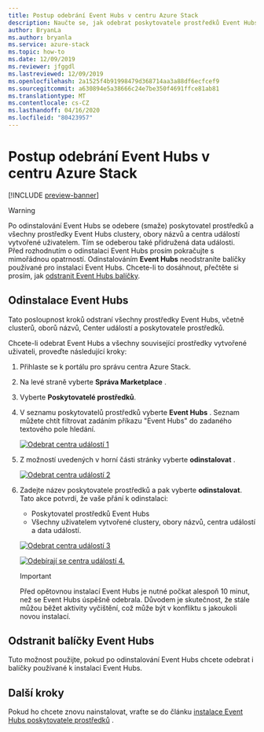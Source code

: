 ```yaml
---
title: Postup odebrání Event Hubs v centru Azure Stack
description: Naučte se, jak odebrat poskytovatele prostředků Event Hubs v centru Azure Stack.
author: BryanLa
ms.author: bryanla
ms.service: azure-stack
ms.topic: how-to
ms.date: 12/09/2019
ms.reviewer: jfggdl
ms.lastreviewed: 12/09/2019
ms.openlocfilehash: 2a1525f4b91998479d368714aa3a88df6ecfcef9
ms.sourcegitcommit: a630894e5a38666c24e7be350f4691ffce81ab81
ms.translationtype: MT
ms.contentlocale: cs-CZ
ms.lasthandoff: 04/16/2020
ms.locfileid: "80423957"
---
```

# <a name="how-to-remove-event-hubs-on-azure-stack-hub"></a>Postup odebrání Event Hubs v centru Azure Stack

[!INCLUDE [preview-banner](../includes/event-hubs-preview.md)]

> [!WARNING]
> Po odinstalování Event Hubs se odebere (smaže) poskytovatel prostředků a všechny prostředky Event Hubs clustery, obory názvů a centra událostí vytvořené uživatelem. Tím se odeberou také přidružená data události.  
> Před rozhodnutím o odinstalaci Event Hubs prosím pokračujte s mimořádnou opatrností. Odinstalováním **Event Hubs** neodstraníte balíčky používané pro instalaci Event Hubs. Chcete-li to dosáhnout, přečtěte si prosím, jak [odstranit Event Hubs balíčky](#delete-event-hubs-packages).

## <a name="uninstall-event-hubs"></a>Odinstalace Event Hubs

Tato posloupnost kroků odstraní všechny prostředky Event Hubs, včetně clusterů, oborů názvů, Center událostí a poskytovatele prostředků.

Chcete-li odebrat Event Hubs a všechny související prostředky vytvořené uživateli, proveďte následující kroky:

1. Přihlaste se k portálu pro správu centra Azure Stack.
2. Na levé straně vyberte **Správa Marketplace** .
3. Vyberte **Poskytovatelé prostředků**.
4. V seznamu poskytovatelů prostředků vyberte **Event Hubs** . Seznam můžete chtít filtrovat zadáním příkazu "Event Hubs" do zadaného textového pole hledání.

   [![Odebrat centra událostí 1](media/event-hubs-rp-remove/1-uninstall.png)](media/event-hubs-rp-remove/1-uninstall.png#lightbox)

5. Z možností uvedených v horní části stránky vyberte **odinstalovat** .

   [![Odebrat centra událostí 2](media/event-hubs-rp-remove/2-uninstall.png)](media/event-hubs-rp-remove/2-uninstall.png#lightbox)

6. Zadejte název poskytovatele prostředků a pak vyberte **odinstalovat**. Tato akce potvrdí, že vaše přání k odinstalaci:
   - Poskytovatel prostředků Event Hubs
   - Všechny uživatelem vytvořené clustery, obory názvů, centra událostí a data událostí.

   [![Odebrat centra událostí 3](media/event-hubs-rp-remove/3-uninstall.png)](media/event-hubs-rp-remove/3-uninstall.png#lightbox)

   [![Odebírají se centra událostí 4.](media/event-hubs-rp-remove/4-uninstall.png)](media/event-hubs-rp-remove/4-uninstall.png#lightbox)

   > [!IMPORTANT]
   > Před opětovnou instalací Event Hubs je nutné počkat alespoň 10 minut, než se Event Hubs úspěšně odebrala. Důvodem je skutečnost, že stále můžou běžet aktivity vyčištění, což může být v konfliktu s jakoukoli novou instalací.

## <a name="delete-event-hubs-packages"></a>Odstranit balíčky Event Hubs

Tuto možnost použijte, pokud po odinstalování Event Hubs chcete odebrat i balíčky používané k instalaci Event Hubs. 

## <a name="next-steps"></a>Další kroky

Pokud ho chcete znovu nainstalovat, vraťte se do článku [instalace Event Hubs poskytovatele prostředků](event-hubs-rp-install.md) .